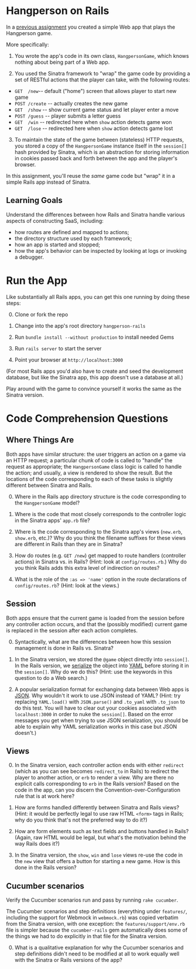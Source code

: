 # Hangperson on Rails

In a [previous
assignment](https://github.com/saasbook/hw-sinatra-saas-hangperson) you
created a simple Web app that plays the Hangperson game.

More specifically:

1. You wrote the app's code in its own class, `HangpersonGame`, which
knows nothing about being part of a Web app.

2. You used the Sinatra framework to "wrap" the game code by providing a
set of RESTful actions that the player can take, with the following routes:

* `GET  /new`-- default ("home") screen that allows player to start new game
* `POST /create` -- actually creates the new game
* `GET  /show` -- show current game status and let player enter a move
* `POST /guess` -- player submits a letter guess
* `GET  /win`   -- redirected here when `show` action detects game won
* `GET  /lose`  -- redirected here when `show` action detects game lost

3. To maintain the state of the game between (stateless) HTTP requests,
you stored a copy of the `HangpersonGame` instance itself in the
`session[]` hash provided by Sinatra, which is an abstraction for
storing information in cookies passed back and forth between the app and
the player's browser.

In this assignment, you'll reuse the *same* game code but "wrap" it in a
simple Rails app instead of Sinatra.

## Learning Goals

Understand the differences between how Rails and Sinatra handle
various aspects of constructing SaaS, including: 

* how routes are defined
and mapped to actions; 
* the directory structure used by each framework;
* how an app is started and stopped; 
* how the app's behavior can be inspected by looking at logs or invoking
a debugger. 

# Run the App

Like substantially all Rails apps, you can get this one running by doing
these steps:

0. Clone or fork the repo

0. Change into the app's root directory `hangperson-rails`

0. Run `bundle install --without production` to install needed Gems

0. Run `rails server` to start the server

0. Point your browser at `http://localhost:3000`

(For most Rails apps you'd also have to create and seed the development
database, but like the Sinatra app, this app doesn't use a database at all.)

Play around with the game to convince yourself it works the same as the
Sinatra version.

# Code Comprehension Questions

## Where Things Are

Both apps have similar structure: the user triggers an action on a game
via an HTTP request; a particular chunk of code is called to "handle"
the request as appropriate; the `HangpersonGame` class logic is called
to handle the action; and usually, a view is rendered to show the
result.  But the locations of the code corresponding to each of these
tasks is slightly different between Sinatra and Rails.


0. Where in the Rails app directory structure is the code corresponding
to the `HangpersonGame` model?

0. Where is the code that most closely corresponds to the controller
logic in the Sinatra apps' `app.rb` file?

0. Where is the code corresponding to the Sinatra app's views
(`new.erb`, `show.erb`, etc.)?  Why do you think the filename suffixes
for these views are different in Rails than they are in Sinatra?

0. How do routes (e.g. `GET /new`) get mapped to route handlers
(controller actions) in Sinatra vs. in Rails?  (Hint: look at
`config/routes.rb`.)  Why do you think Rails adds this extra level of
indirection on routes?

0. What is the role of the `:as => 'name'` option in the route
declarations of `config/routes.rb`?  (Hint: look at the views.)


## Session

Both apps ensure that the current game is loaded from the session before
any controller action occurs, and that the (possibly modified) current
game is replaced in the session after each action completes.

0. Syntactically, what are the differences between how this session
management is done in Rails vs. Sinatra?

0. In the Sinatra version, we stored the `@game` object directly into
`session[]`.  In the Rails version, we
[serialize](https://en.wikipedia.org/wiki/Serialization) the object
into [YAML](https://en.wikipedia.org/wiki/YAML) before storing it in the
`session[]`.  Why do we do this?  (Hint: use the keywords in this
question to do a Web search.)

0. A popular serialization format for exchanging data between Web apps
is [JSON](https://en.wikipedia.org/wiki/JSON).  Why wouldn't it work to
use JSON instead of YAML?  (Hint: try replacing `YAML.load()` with
`JSON.parse()` and `.to_yaml` with `.to_json` to do this test.  You will
have to clear out your cookies associated with `localhost:3000` in order
to nuke the `session[]`.  Based on the error messages you get when
trying to use JSON serialization, you should be able to explain why YAML
serialization works in this case but JSON doesn't.)

## Views

0. In the Sinatra version, each controller action ends with either
`redirect` (which as you can see becomes `redirect_to` in Rails) to
redirect the player to another action, or `erb` to render a view.  Why
are there no explicit calls corresponding to `erb` in the Rails version?
Based on the code in the app, can you discern the
Convention-over-Configuration rule that is at work here?

0. How are forms handled differently between Sinatra and Rails views?
(Hint: it would be perfectly legal to use raw HTML `<form>` tags in
Rails; why do you think that's not the preferred way to do it?)

0. How are form elements such as text fields and buttons handled in
Rails?  (Again, raw HTML would be legal, but what's the motivation
behind the way Rails does it?)

0. In the Sinatra version, the `show`, `win` and `lose` views re-use the
code in the `new` view that offers a button for starting a new game.
How is this done in the Rails version?  

## Cucumber scenarios

Verify the Cucumber scenarios run and pass by running `rake cucumber`.

The Cucumber scenarios and step definitions (everything under
`features/`, including the support for Webmock in `webmock.rb`) was
copied verbatim from the Sinatra version, with one exception: the
`features/support/env.rb` file is simpler because the `cucumber-rails`
gem automatically does some of the things we had to do explicitly in
that file for the Sinatra version.

0. What is a qualitative explanation for why the Cucumber scenarios and
step definitions didn't need to be modified at all to work equally well
with the Sinatra or Rails versions of the app?

